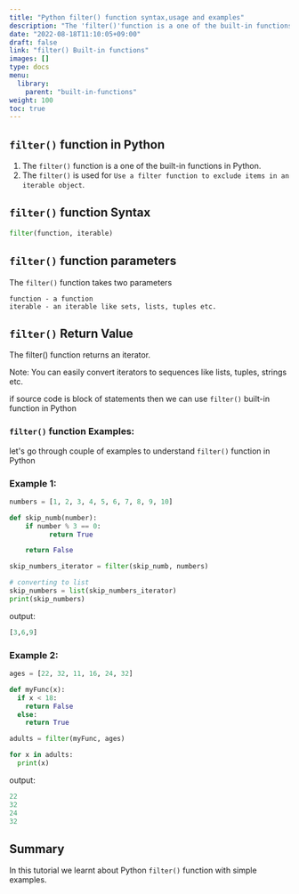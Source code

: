 ```yaml
---
title: "Python filter() function syntax,usage and examples"
description: "The 'filter()'function is a one of the built-in functions in Python"
date: "2022-08-18T11:10:05+09:00"
draft: false
link: "filter() Built-in functions"
images: []
type: docs
menu:
  library:
    parent: "built-in-functions"
weight: 100
toc: true
---
```


## `filter()` function in Python

1. The `filter()` function is a one of the built-in functions in Python.
2. The `filter()` is used for `Use a filter function to exclude items in an iterable object`.

## `filter()` function Syntax

```Python
filter(function, iterable)
```
## `filter()` function parameters

The `filter()` function takes two parameters

    function - a function
    iterable - an iterable like sets, lists, tuples etc.

## `filter()` Return Value

The filter() function returns an iterator.

Note: You can easily convert iterators to sequences like lists, tuples, strings etc.

if source code is block of statements then we can use `filter()` built-in function in Python


### `filter()` function Examples:
let's go through couple of examples to understand `filter()` function in Python

### Example 1:

```Python
numbers = [1, 2, 3, 4, 5, 6, 7, 8, 9, 10]

def skip_numb(number):
    if number % 3 == 0:
          return True  

    return False

skip_numbers_iterator = filter(skip_numb, numbers)

# converting to list
skip_numbers = list(skip_numbers_iterator)
print(skip_numbers)
```
output:

```Python
[3,6,9]
```
### Example 2:

```Python
ages = [22, 32, 11, 16, 24, 32]

def myFunc(x):
  if x < 18:
    return False
  else:
    return True

adults = filter(myFunc, ages)

for x in adults:
  print(x) 
```
output:

```Python
22
32
24
32
```

## Summary
In this tutorial we learnt about Python `filter()` function with simple examples.